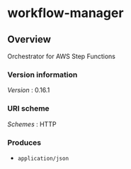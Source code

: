 # workflow-manager


<a name="overview"></a>
## Overview
Orchestrator for AWS Step Functions


### Version information
*Version* : 0.16.1


### URI scheme
*Schemes* : HTTP


### Produces

* `application/json`



